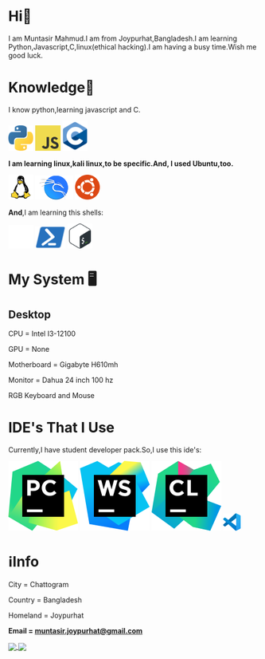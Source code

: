 # Hi👋

I am Muntasir Mahmud.I am from Joypurhat,Bangladesh.I am learning Python,Javascript,C,linux(ethical hacking).I am having a busy time.Wish me good luck.

# Knowledge🧠

I know python,learning javascript and C.
<p float="left">
   <img src=https://github.com/MuntasirSZN/MuntasirSZN/blob/main/Icons/Programming%20Languages/python-5.svg width="10%">
   <img src=https://github.com/MuntasirSZN/MuntasirSZN/blob/main/Icons/Programming%20Languages/logo-javascript.svg width="10%">
   <img src=https://github.com/MuntasirSZN/MuntasirSZN/blob/main/Icons/Programming%20Languages/c-1.svg width="10%">
</p>

**I am learning linux,kali linux,to be specific.And, I used Ubuntu,too.**
<p float="left">
  <img src=https://github.com/MuntasirSZN/MuntasirSZN/blob/main/Icons/Linux/linux-tux-1.svg width="10%">
  <img src=https://github.com/MuntasirSZN/MuntasirSZN/blob/main/Icons/Linux/kali-1.svg width="15%">
  <img src=https://github.com/MuntasirSZN/MuntasirSZN/blob/main/Icons/Linux/ubuntu.svg width="10%">
</p>

**And**,I am learning this shells:

<p float="left">
  <img src=https://github.com/MuntasirSZN/MuntasirSZN/blob/main/Icons/Shells/white_vertical_icon.png width="10%">
  <img src=https://github.com/MuntasirSZN/MuntasirSZN/blob/main/Icons/Shells/powershell.svg width="12%">
  <img src=https://github.com/MuntasirSZN/MuntasirSZN/blob/main/Icons/Shells/download-icon-bash%2Blight-1331550887015467022_512.png width="10%">
</p>

# My System 🖥️

## **Desktop**

CPU = Intel I3-12100

GPU = None

Motherboard = Gigabyte H610mh

Monitor = Dahua 24 inch 100 hz

RGB Keyboard and Mouse

# IDE's That I Use

Currently,I have student developer pack.So,I use this ide's:

<p float="left">
  <img src="https://github.com/MuntasirSZN/MuntasirSZN/blob/main/Icons/IDE's/pycharm.svg">
  <img src="https://github.com/MuntasirSZN/MuntasirSZN/blob/main/Icons/IDE's/webstorm.svg">
  <img src="https://github.com/MuntasirSZN/MuntasirSZN/blob/main/Icons/IDE's/clion.svg">
  <img src="https://github.com/MuntasirSZN/MuntasirSZN/blob/main/Icons/IDE's/vscode.png" width="7%">
</p>


# ℹ️Info

City = Chattogram

Country = Bangladesh

Homeland = Joypurhat

**Email = muntasir.joypurhat@gmail.com**

<a href="https://github.com/anuraghazra/github-readme-stats">
  <img height=200 align="center" src="https://github-readme-stats.vercel.app/api?username=muntasirszn&show_icons=true&theme=nightowl" />
</a>
<a href="https://github.com/anuraghazra/convoychat">
  <img height=200 align="center" src="https://github-readme-stats.vercel.app/api/top-langs/?username=muntasirszn&show_icons=true&theme=nightowl&layout=compact&langs_count=8&card_width=320" />
</a>

<!---
MuntasirSZN/MuntasirSZN is a ✨ special ✨ repository because its `README.md` (this file) appears on your GitHub profile.
You can click the Preview link to take a look at your changes.
--->

